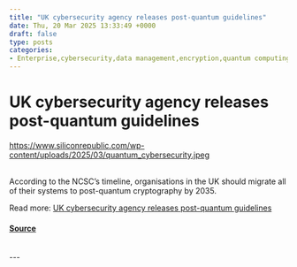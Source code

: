 ```yaml
---
title: "UK cybersecurity agency releases post-quantum guidelines"
date: Thu, 20 Mar 2025 13:33:49 +0000
draft: false
type: posts
categories: 
- Enterprise,cybersecurity,data management,encryption,quantum computing,UK
---
```

# UK cybersecurity agency releases post-quantum guidelines
https://www.siliconrepublic.com/wp-content/uploads/2025/03/quantum_cybersecurity.jpeg
<br/>

<br/>
According to the NCSC’s timeline, organisations in the UK should migrate all of their systems to post-quantum cryptography by 2035.

Read more: [UK cybersecurity agency releases post-quantum guidelines](https://www.siliconrepublic.com/enterprise/uk-cybersecurity-ncsc-quantum-cryptography)

#### [Source](https://www.siliconrepublic.com/enterprise/uk-cybersecurity-ncsc-quantum-cryptography)

<br/>
---
